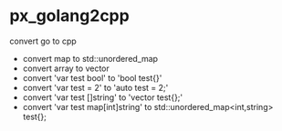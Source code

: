 # px_golang2cpp
convert go to cpp
- convert map to std::unordered_map
- convert array to vector
- convert 'var test bool' to 'bool test{}'
- convert 'var test = 2' to 'auto test = 2;'
- convert 'var test []string' to 'vector<string> test{};'
- convert 'var test map[int]string' to std::unordered_map<int,string> test{};
